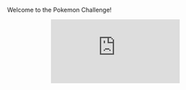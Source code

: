 Welcome to the Pokemon Challenge! 

<p align="center"> 
  <iframe src="https://www.youtube.com/watch?v=6xKWiCMKKJg" frameborder="0" allow="accelerometer; autoplay; encrypted-media; gyroscope; picture-in-picture" allowfullscreen class="frame"></iframe> 
</p>


